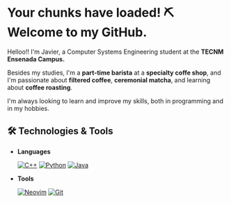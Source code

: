 # Your chunks have loaded! ⛏️ Welcome to my GitHub. 
Helloo!! I'm Javier, a Computer Systems Engineering student at the **TECNM Ensenada Campus.**

Besides my studies, I'm a **part-time barista** at a **specialty coffe shop**, and I'm passionate about **filtered coffee**, **ceremonial matcha**, and learning about **coffee roasting**.


I'm always looking to learn and improve my skills, both in programming and in my hobbies.

## 🛠️ Technologies & Tools
* **Languages**


  [![C++](https://img.shields.io/badge/C%2B%2B-%2300599C?style=for-the-badge&logo=cplusplus&logoColor=white&logoSize=auto)](https://isocpp.org/)
  [![Python](https://img.shields.io/badge/Python-%233776AB?style=for-the-badge&logo=python&logoColor=white&logoSize=auto)](https://www.python.org/)
  [![Java](https://img.shields.io/badge/Java-%23f16c29?style=for-the-badge&logo=openjdk&logoColor=%23000000&logoSize=auto)](https://www.oracle.com/java/)
* **Tools**


  [![Neovim](https://img.shields.io/badge/Neovim-%2357A143?style=for-the-badge&logo=neovim&logoColor=FFFFFF&logoSize=auto)](https://neovim.io/)
  [![Git](https://img.shields.io/badge/Git-%23F05032?style=for-the-badge&logo=git&logoColor=%23FFFFFF&logoSize=auto)](https://git-scm.com/)
